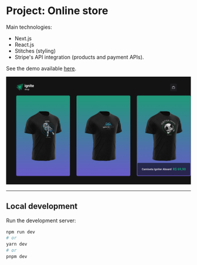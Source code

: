 # Project: Online store

Main technologies: 
- Next.js
- React.js
- Stitches (styling)
- Stripe's API integration (products and payment APIs).

See the demo available [here](https://shopping-cart-challenge-three.vercel.app/).

![Alt text](screenshot.png?raw=true "Home")

---

## Local development

Run the development server:

```bash
npm run dev
# or
yarn dev
# or
pnpm dev
```